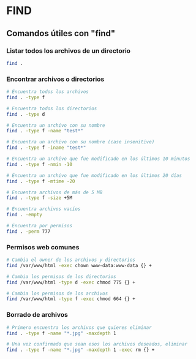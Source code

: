 # FIND

## Comandos útiles con "find"

### Listar todos los archivos de un directorio

```sh
find .
```


### Encontrar archivos o directorios

```sh
# Encuentra todos los archivos
find . -type f

# Encuentra todos los directorios
find . -type d

# Encuentra un archivo con su nombre
find . -type f -name "test*"

# Encuentra un archivo con su nombre (case insenitive)
find . -type f -iname "test*"

# Encuentra un archivo que fue modificado en los últimos 10 minutos
find . -type f -nmin -10

# Encuentra un archivo que fue modificado en los últimos 20 días
find . -type f -mtime -20

# Encuentra archivos de más de 5 MB
find . -type f -size +5M

# Encuentra archivos vacíos
find . -empty

# Encuentra por permisos
find . -perm 777

```

### Permisos web comunes

```sh
# Cambia el owner de los archivos y directorios
find /var/www/html -exec chown www-data:www-data {} +

# Cambia los permisos de los directorios
find /var/www/html -type d -exec chmod 775 {} +

# Cambia los permisos de los archivos
find /var/www/html -type f -exec chmod 664 {} +
```

### Borrado de archivos

```sh
# Primero encuentra los archivos que quieres eliminar
find . -type f -name "*.jpg" -maxdepth 1

# Una vez confirmado que sean esos los archivos deseados, eliminar
find . -type f -name "*.jpg" -maxdepth 1 -exec rm {} +

```
